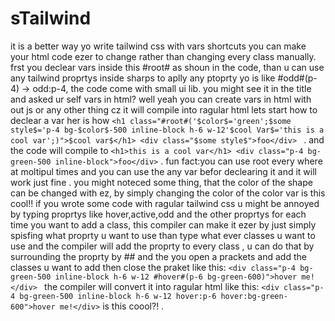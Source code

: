 # sTailwind
it is a better way yo write tailwind css with vars shortcuts you can make your html code ezer to change rather than changing every class manually. frst you declear vars inside this #root# as shoun in the code,
than u can use any tailwind proprtys inside sharps to aplly any ptoprty yo is like #odd#(p-4) -> odd:p-4, the code come with small ui lib.
you might see it in the title and asked ur self vars in html? well yeah you can create vars in html with out js or any other thing cz it will compile into ragular html lets start how to declear a var her is how 
`<h1 class="#root#('$color$='green';$some style$='p-4 bg-$color$-500 inline-block h-6 w-12'$cool Var$='this is a cool var';)">$cool var$</h1> <div class="$some style$">foo</div> `
. and the code will compile to 
`<h1>this is a cool var</h1> <div class="p-4 bg-green-500 inline-block">foo</div>`
. fun fact:you can use root every where at moltipul times and you can use the any var befor declearing it and it will work just fine . you might noteced some thing, that the color of the shape can be changed with ez,
by simply changing the color of the color var is this cool!! if you wrote some code with ragular tailwind css u might be annoyed by typing proprtys like hover,active,odd and the other proprtys for each time you want to add a class,
this compiler can make it ezer by just simply spisfing what proprty u want to use than type what ever classes u want to use and the compiler will add the proprty to every class 
, u can do that by surrounding the proprty by ## and the you open a prackets and add the classes u want to add then close the praket like this: 
`<div class="p-4 bg-green-500 inline-block h-6 w-12 #hover#(p-6 bg-green-600)">hover me!</div> `
the compiler will convert it into ragular html like this:
`<div class="p-4 bg-green-500 inline-block h-6 w-12 hover:p-6 hover:bg-green-600">hover me!</div>`
is this coool?! .
